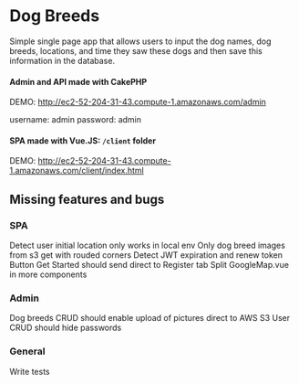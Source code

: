 # Dog Breeds

Simple single page app that allows users to input the dog names, dog breeds, locations, and time they saw these dogs and then save this information in the database.

#### Admin and API made with CakePHP
DEMO: http://ec2-52-204-31-43.compute-1.amazonaws.com/admin

username: admin
password: admin

#### SPA made with Vue.JS: `/client` folder
DEMO: http://ec2-52-204-31-43.compute-1.amazonaws.com/client/index.html

## Missing features and bugs
### SPA
Detect user initial location only works in local env
Only dog breed images from s3 get with rouded corners
Detect JWT expiration and renew token
Button Get Started should send direct to Register tab
Split GoogleMap.vue in more components

### Admin
Dog breeds CRUD should enable upload of pictures direct to AWS S3
User CRUD should hide passwords

### General
Write tests
